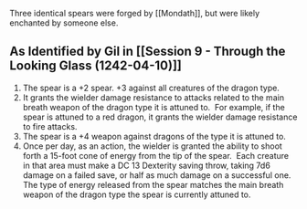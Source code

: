 Three identical spears were forged by [[Mondath]], but were likely enchanted by someone else.

## As Identified by Gil in [[Session 9 - Through the Looking Glass (1242-04-10)]]

1. The spear is a +2 spear. +3 against all creatures of the dragon type.
2. It grants the wielder damage resistance to attacks related to the main breath weapon of the dragon type it is attuned to.  For example, if the spear is attuned to a red dragon, it grants the wielder damage resistance to fire attacks.
3. The spear is a +4 weapon against dragons of the type it is attuned to.
4. Once per day, as an action, the wielder is granted the ability to shoot forth a 15-foot cone of energy from the tip of the spear.  Each creature in that area must make a DC 13 Dexterity saving throw, taking 7d6 damage on a failed save, or half as much damage on a successful one.  The type of energy released from the spear matches the main breath weapon of the dragon type the spear is currently attuned to.


